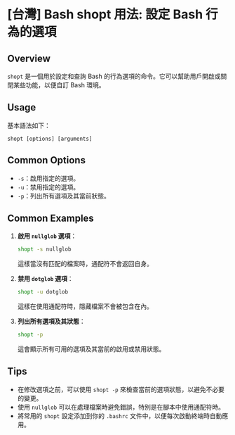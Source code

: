 # [台灣] Bash shopt 用法: 設定 Bash 行為的選項

## Overview
`shopt` 是一個用於設定和查詢 Bash 的行為選項的命令。它可以幫助用戶開啟或關閉某些功能，以便自訂 Bash 環境。

## Usage
基本語法如下：
```
shopt [options] [arguments]
```

## Common Options
- `-s`：啟用指定的選項。
- `-u`：禁用指定的選項。
- `-p`：列出所有選項及其當前狀態。

## Common Examples
1. **啟用 `nullglob` 選項**：
   ```bash
   shopt -s nullglob
   ```
   這樣當沒有匹配的檔案時，通配符不會返回自身。

2. **禁用 `dotglob` 選項**：
   ```bash
   shopt -u dotglob
   ```
   這樣在使用通配符時，隱藏檔案不會被包含在內。

3. **列出所有選項及其狀態**：
   ```bash
   shopt -p
   ```
   這會顯示所有可用的選項及其當前的啟用或禁用狀態。

## Tips
- 在修改選項之前，可以使用 `shopt -p` 來檢查當前的選項狀態，以避免不必要的變更。
- 使用 `nullglob` 可以在處理檔案時避免錯誤，特別是在腳本中使用通配符時。
- 將常用的 `shopt` 設定添加到你的 `.bashrc` 文件中，以便每次啟動終端時自動應用。